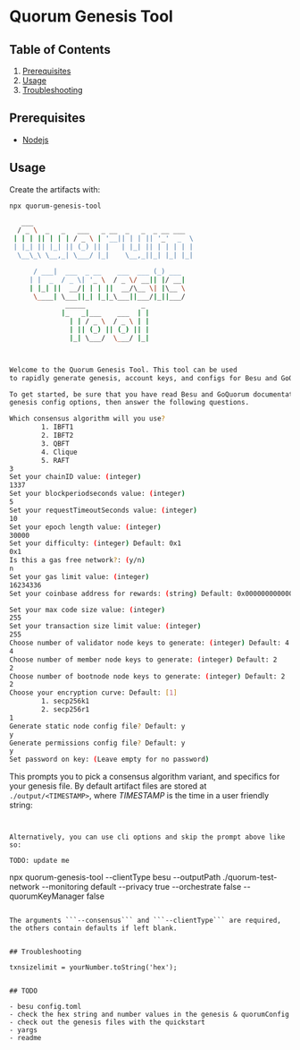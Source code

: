 # Quorum Genesis Tool


## Table of Contents
1. [Prerequisites](#prerequisites)
2. [Usage](#usage)
3. [Troubleshooting](#troubleshooting)

## Prerequisites

- [Nodejs](https://nodejs.org/en/download/) 

## Usage

Create the artifacts with:

```bash
npx quorum-genesis-tool

   ___
  / _ \  _   _   ___   _ __  _   _  _ __ ___
 | | | || | | | / _ \ | '__|| | | || '_'  _  \
 | |_| || |_| || (_) || |   | |_| || | | | | |
  \__\_\ \__,_| \___/ |_|    \__,_||_| |_| |_|

      / ___|  ___  _ __    ___  ___ (_) ___
     | |  _  / _ \| '_ \  / _ \/ __|| |/ __|
     | |_| ||  __/| | | ||  __/\__ \| |\__ \
      \____| \___||_| |_|_\___||___/|_||___/
              _____              _
             |_   _|___    ___  | |
               | | / _ \  / _ \ | |
               | || (_) || (_) || |
               |_| \___/  \___/ |_|



Welcome to the Quorum Genesis Tool. This tool can be used
to rapidly generate genesis, account keys, and configs for Besu and GoQuorum.

To get started, be sure that you have read Besu and GoQuorum documentation regarding
genesis config options, then answer the following questions.

Which consensus algorithm will you use?
        1. IBFT1
        2. IBFT2
        3. QBFT
        4. Clique
        5. RAFT
3
Set your chainID value: (integer)
1337
Set your blockperiodseconds value: (integer)
5
Set your requestTimeoutSeconds value: (integer)
10
Set your epoch length value: (integer)
30000
Set your difficulty: (integer) Default: 0x1
0x1
Is this a gas free network?: (y/n)
n
Set your gas limit value: (integer)
16234336
Set your coinbase address for rewards: (string) Default: 0x0000000000000000000000000000000000000000

Set your max code size value: (integer)
255
Set your transaction size limit value: (integer)
255
Choose number of validator node keys to generate: (integer) Default: 4
4
Choose number of member node keys to generate: (integer) Default: 2
2
Choose number of bootnode node keys to generate: (integer) Default: 2
2
Choose your encryption curve: Default: [1]
        1. secp256k1
        2. secp256r1
1
Generate static node config file? Default: y
y
Generate permissions config file? Default: y
y
Set password on key: (Leave empty for no password)

```
 
This prompts you to pick a consensus algorithm variant, and specifics for your genesis file. By 
default artifact files are stored at `./output/<TIMESTAMP>`, where *TIMESTAMP* is the time in a user friendly string:

```


Alternatively, you can use cli options and skip the prompt above like so:

TODO: update me
```
npx quorum-genesis-tool --clientType besu --outputPath ./quorum-test-network --monitoring default --privacy true --orchestrate false --quorumKeyManager false
```

The arguments ```--consensus``` and ```--clientType``` are required, the others contain defaults if left blank.


## Troubleshooting

txnsizelimit = yourNumber.toString('hex');


## TODO

- besu config.toml
- check the hex string and number values in the genesis & quorumConfig
- check out the genesis files with the quickstart
- yargs 
- readme

